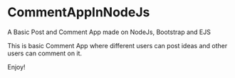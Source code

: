 # CommentAppInNodeJs
A Basic Post and Comment App made on NodeJs, Bootstrap and EJS

This is basic Comment App where different users can post ideas and other users can comment on it.

Enjoy!
